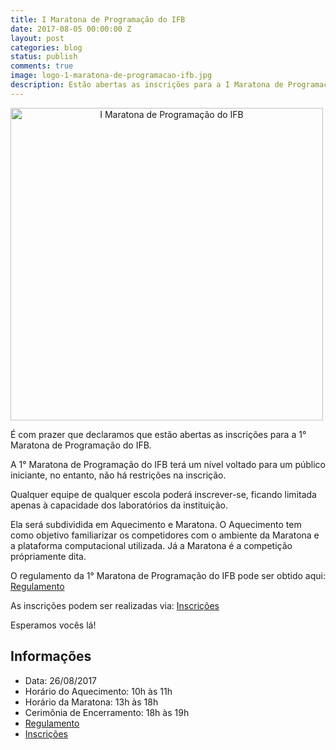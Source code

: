 ```yaml
---
title: I Maratona de Programação do IFB
date: 2017-08-05 00:00:00 Z
layout: post
categories: blog
status: publish
comments: true
image: logo-1-maratona-de-programacao-ifb.jpg
description: Estão abertas as inscrições para a I Maratona de Programação do IFB
---
```


<img src="{{site.url}}/assets/logo-1-maratona-de-programacao-ifb.jpg" alt="I Maratona de Programação do IFB" style="width: 500px; align: middle; text-align: center"/>


É com prazer que declaramos que estão abertas as inscrições para a 1° Maratona de Programação do IFB.

A 1° Maratona de Programação do IFB terá um nível voltado para um público iniciante, no entanto, não há restrições na inscrição.

Qualquer equipe de qualquer escola poderá inscrever-se, ficando limitada apenas à capacidade dos laboratórios da instituição.

Ela será subdividida em Aquecimento e Maratona. O Aquecimento tem como objetivo familiarizar os competidores com o ambiente da Maratona e a plataforma computacional utilizada. Já a Maratona é a competição própriamente dita.

O regulamento da 1° Maratona de Programação do IFB pode ser obtido aqui: [Regulamento]({{site.url}}/assets/Regulamento-1-Maratona-IFB.pdf)

As inscrições podem ser realizadas via: [Inscrições](https://docs.google.com/forms/d/e/1FAIpQLSeqLfQLyqfDWO6cy7BiRb89suXd2ntk_xsw1V-eIUERK_Oysg/viewform?usp=sf_link)


Esperamos vocês lá!

## Informações
* Data: 26/08/2017
* Horário do Aquecimento: 10h às 11h
* Horário da Maratona: 13h às 18h
* Cerimônia de Encerramento: 18h às 19h
* [Regulamento]({{site.url}}/assets/Regulamento-1-Maratona-IFB.pdf)
* [Inscrições](https://docs.google.com/forms/d/e/1FAIpQLSeqLfQLyqfDWO6cy7BiRb89suXd2ntk_xsw1V-eIUERK_Oysg/viewform?usp=sf_link)
